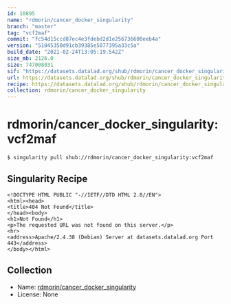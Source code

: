 ```yaml
---
id: 10895
name: "rdmorin/cancer_docker_singularity"
branch: "master"
tag: "vcf2maf"
commit: "fc54d15ccd87ec4e3fdebd2d1e256736600eeb4a"
version: "51045350d91cb39385e5077395a33c5a"
build_date: "2021-02-24T13:05:19.542Z"
size_mb: 2126.0
size: 747008031
sif: "https://datasets.datalad.org/shub/rdmorin/cancer_docker_singularity/vcf2maf/2021-02-24-fc54d15c-51045350/51045350d91cb39385e5077395a33c5a.sif"
url: https://datasets.datalad.org/shub/rdmorin/cancer_docker_singularity/vcf2maf/2021-02-24-fc54d15c-51045350/
recipe: https://datasets.datalad.org/shub/rdmorin/cancer_docker_singularity/vcf2maf/2021-02-24-fc54d15c-51045350/Singularity
collection: rdmorin/cancer_docker_singularity
---
```


# rdmorin/cancer_docker_singularity:vcf2maf

```bash
$ singularity pull shub://rdmorin/cancer_docker_singularity:vcf2maf
```

## Singularity Recipe

```singularity
<!DOCTYPE HTML PUBLIC "-//IETF//DTD HTML 2.0//EN">
<html><head>
<title>404 Not Found</title>
</head><body>
<h1>Not Found</h1>
<p>The requested URL was not found on this server.</p>
<hr>
<address>Apache/2.4.38 (Debian) Server at datasets.datalad.org Port 443</address>
</body></html>
```

## Collection

 - Name: [rdmorin/cancer_docker_singularity](https://github.com/rdmorin/cancer_docker_singularity)
 - License: None

